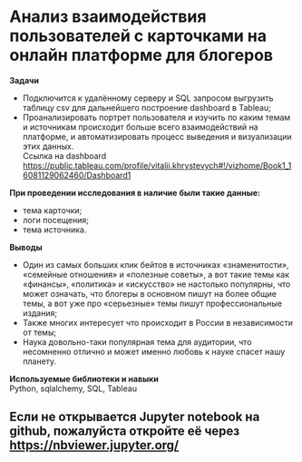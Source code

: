 # Анализ взаимодействия пользователей с карточками на онлайн платформе для блогеров  

**Задачи**  
- Подключится к удалённому серверу и SQL запросом выгрузить таблицу csv для дальнейшего построение dashboard в Tableau;  
- Проанализировать портрет пользователя и изучить по каким темам и источникам происходит больше всего взаимодействий на платформе, и автоматизировать процесс выведения и визуализации этих данных.  
Ссылка на dashboard https://public.tableau.com/profile/vitalii.khrystevych#!/vizhome/Book1_16081129062460/Dashboard1 

**При проведении исследования в наличие были такие данные:**  
- тема карточки;
- логи посещения;  
- тема источника.  

**Выводы**
- Один из самых больших клик бейтов в источниках «знаменитости», «семейные отношения» и «полезные советы», а вот такие темы как «финансы», «политика» и «искусство» не настолько популярны, что может означать, что блогеры в основном пишут на более общие темы, а вот уже про «серьезные» темы пишут профессиональные издания;
- Также многих интересует что происходит в России в независимости от темы;
- Наука довольно-таки популярная тема для аудитории, что несомненно отлично и может именно любовь к науке спасет нашу планету.

**Используемые библиотеки и навыки**  
Python, sqlalchemy, SQL, Tableau


## Если не открывается Jupyter notebook на github, пожалуйста откройте её через https://nbviewer.jupyter.org/
